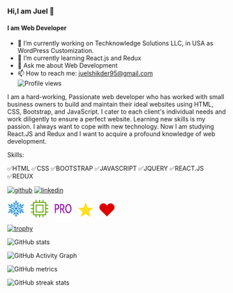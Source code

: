 ### Hi,I am Juel 👋
#### I am Web Developer 

- 🔭 I’m currently working on Techknowledge Solutions LLC, in USA as WordPress Customization.  
- 🌱 I’m currently learning React.js and Redux  
- 💬 Ask me about Web Development  
- 📫 How to reach me: juelshikder95@gmail.com  
![Profile views](https://gpvc.arturio.dev/Juel19)  

I am a hard-working, Passionate web developer who has worked with small business owners to build and maintain their ideal websites using HTML, CSS, Bootstrap, and JavaScript. I cater to each client's individual needs and work diligently to ensure a perfect website. Learning new skills is my passion. I always want to cope with new technology. Now I am studying React.JS and Redux and I want to acquire a profound knowledge of web development. 

Skills:   

✅HTML 
✅CSS
✅BOOTSTRAP
✅JAVASCRIPT 
✅JQUERY
✅REACT.JS
✅REDUX

[<img src='https://cdn.jsdelivr.net/npm/simple-icons@3.0.1/icons/github.svg' alt='github' height='40'>](https://github.com/Juel19)  [<img src='https://cdn.jsdelivr.net/npm/simple-icons@3.0.1/icons/linkedin.svg' alt='linkedin' height='40'>](https://www.linkedin.com/in/https://www.linkedin.com/in/md-juel-shikder-b74ba4200//)  

<a href='https://archiveprogram.github.com/'><img src='https://raw.githubusercontent.com/acervenky/animated-github-badges/master/assets/acbadge.gif' width='40' height='40'></a> <a href='https://docs.github.com/en/developers'><img src='https://raw.githubusercontent.com/acervenky/animated-github-badges/master/assets/devbadge.gif' width='40' height='40'></a> <a href='https://github.com/pricing'><img src='https://raw.githubusercontent.com/acervenky/animated-github-badges/master/assets/pro.gif' width='40' height='40'></a> <a href='https://stars.github.com/'><img src='https://raw.githubusercontent.com/acervenky/animated-github-badges/master/assets/starbadge.gif' width='35' height='35'></a> <a href='https://docs.github.com/en/github/supporting-the-open-source-community-with-github-sponsors'><img src='https://raw.githubusercontent.com/acervenky/animated-github-badges/master/assets/sponsorbadge.gif' width='35' height='35'></a> 

[![trophy](https://github-profile-trophy.vercel.app/?username=Juel19)](https://github.com/ryo-ma/github-profile-trophy)

![GitHub stats](https://github-readme-stats.vercel.app/api?username=Juel19&show_icons=true)  

![GitHub Activity Graph](https://activity-graph.herokuapp.com/graph?username=Juel19)  

![GitHub metrics](https://metrics.lecoq.io/Juel19)  

![GitHub streak stats](https://github-readme-streak-stats.herokuapp.com/?user=Juel19)  


